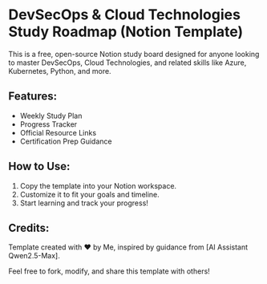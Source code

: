 # DevSecOps & Cloud Technologies Study Roadmap (Notion Template)

This is a free, open-source Notion study board designed for anyone looking to master DevSecOps, Cloud Technologies, and related skills like Azure, Kubernetes, Python, and more. 

## Features:
- Weekly Study Plan
- Progress Tracker
- Official Resource Links
- Certification Prep Guidance

## How to Use:
1. Copy the template into your Notion workspace.
2. Customize it to fit your goals and timeline.
3. Start learning and track your progress!

## Credits:
Template created with ❤️ by Me, inspired by guidance from [AI Assistant Qwen2.5-Max].

Feel free to fork, modify, and share this template with others!
